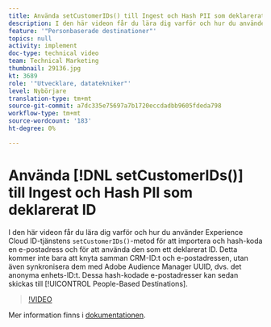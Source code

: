 ```yaml
---
title: Använda setCustomerIDs() till Ingest och Hash PII som deklarerat ID
description: I den här videon får du lära dig varför och hur du använder Experience Cloud ID-tjänstens setCustomerIDs()-metod för att importera och hash-koda en e-postadress och för att använda den som ett deklarerat ID. Detta kommer inte bara att knyta samman CRM-ID:t och e-postadressen, utan även synkronisera dem med Adobe Audience Manager UUID, dvs. det anonyma enhets-ID:t. Dessa hash-kodade e-postadresser kan sedan skickas till personbaserade mål.
feature: '"Personbaserade destinationer"'
topics: null
activity: implement
doc-type: technical video
team: Technical Marketing
thumbnail: 29136.jpg
kt: 3689
role: '"Utvecklare, datatekniker"'
level: Nybörjare
translation-type: tm+mt
source-git-commit: a7dc335e75697a7b1720eccdadbb9605fdeda798
workflow-type: tm+mt
source-wordcount: '183'
ht-degree: 0%

---
```



# Använda [!DNL setCustomerIDs()] till Ingest och Hash PII som deklarerat ID

I den här videon får du lära dig varför och hur du använder Experience Cloud ID-tjänstens `setCustomerIDs()`-metod för att importera och hash-koda en e-postadress och för att använda den som ett deklarerat ID. Detta kommer inte bara att knyta samman CRM-ID:t och e-postadressen, utan även synkronisera dem med Adobe Audience Manager UUID, dvs. det anonyma enhets-ID:t. Dessa hash-kodade e-postadresser kan sedan skickas till [!UICONTROL People-Based Destinations].

>[!VIDEO](https://video.tv.adobe.com/v/29136/?quality=12)

Mer information finns i [dokumentationen](https://docs.adobe.com/content/help/en/id-service/using/reference/hashing-support.html).
